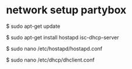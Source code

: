 network setup partybox
======================

$ sudo apt-get update

$ sudo apt-get install hostapd isc-dhcp-server

$ sudo nano /etc/hostapd/hostapd.conf
 
$ sudo nano /etc/dhcp/dhclient.conf 

